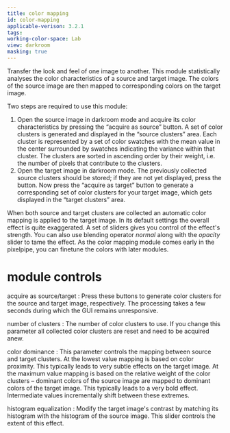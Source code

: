 ```yaml
---
title: color mapping
id: color-mapping
applicable-verison: 3.2.1
tags: 
working-color-space: Lab 
view: darkroom
masking: true
---
```


Transfer the look and feel of one image to another. This module statistically analyses the color characteristics of a source and target image. The colors of the source image are then mapped to corresponding colors on the target image.

Two steps are required to use this module:

1. Open the source image in darkroom mode and acquire its color characteristics by pressing the “acquire as source” button. A set of color clusters is generated and displayed in the “source clusters” area. Each cluster is represented by a set of color swatches with the mean value in the center surrounded by swatches indicating the variance within that cluster. The clusters are sorted in ascending order by their weight, i.e. the number of pixels that contribute to the clusters.
1. Open the target image in darkroom mode. The previously collected source clusters should be stored; if they are not yet displayed, press the button. Now press the “acquire as target” button to generate a corresponding set of color clusters for your target image, which gets displayed in the “target clusters” area.

When both source and target clusters are collected an automatic color mapping is applied to the target image. In its default settings the overall effect is quite exaggerated. A set of sliders gives you control of the effect's strength. You can also use blending operator _normal_ along with the _opacity_ slider to tame the effect. As the color mapping module comes early in the pixelpipe, you can finetune the colors with later modules.

# module controls

acquire as source/target
: Press these buttons to generate color clusters for the source and target image, respectively. The processing takes a few seconds during which the GUI remains unresponsive.

number of clusters
: The number of color clusters to use. If you change this parameter all collected color clusters are reset and need to be acquired anew.

color dominance
: This parameter controls the mapping between source and target clusters. At the lowest value mapping is based on color proximity. This typically leads to very subtle effects on the target image. At the maximum value mapping is based on the relative weight of the color clusters – dominant colors of the source image are mapped to dominant colors of the target image. This typically leads to a very bold effect. Intermediate values incrementally shift between these extremes.

histogram equalization
: Modify the target image's contrast by matching its histogram with the histogram of the source image. This slider controls the extent of this effect.
